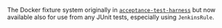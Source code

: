 The Docker fixture system originally in [`acceptance-test-harness`](https://github.com/jenkinsci/acceptance-test-harness) but now available also for use from any JUnit tests, especially using `JenkinsRule`.
